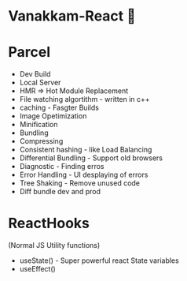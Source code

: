 # Vanakkam-React 💚

# Parcel
- Dev Build
- Local Server
- HMR => Hot Module Replacement
- File watching algortithm - written in c++
- caching - Fasgter Builds
- Image Opetimization
- Minification
- Bundling
- Compressing
- Consistent hashing - like Load Balancing
- Differential Bundling - Support old browsers
- Diagnostic - Finding erros
- Error Handling - UI desplaying of errors
- Tree Shaking - Remove unused code
- Diff bundle dev and prod

# ReactHooks
(Normal JS Utility functions)
- useState() - Super powerful react State variables
- useEffect()
